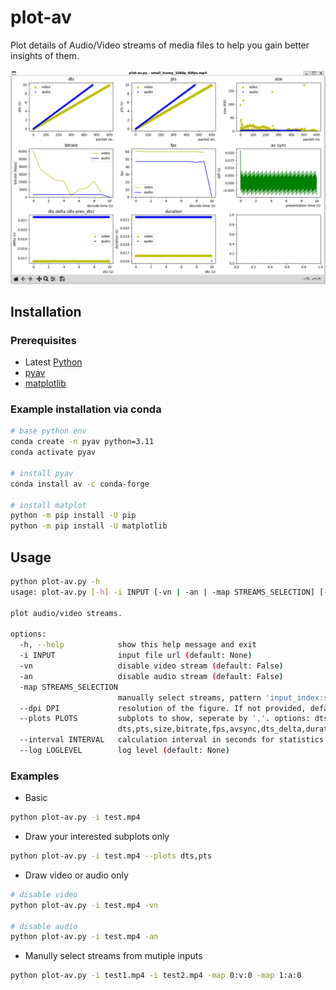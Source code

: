 # plot-av
Plot details of Audio/Video streams of media files to help you gain better insights of them.      


![](docs/images/plot-av.png)


## Installation 

### Prerequisites
- Latest [Python](https://www.python.org/downloads/)
- [pyav](https://pyav.org/docs/stable/)
- [matplotlib](https://matplotlib.org/)

### Example installation via conda

```bash
# base python env
conda create -n pyav python=3.11
conda activate pyav

# install pyav
conda install av -c conda-forge

# install matplot 
python -m pip install -U pip
python -m pip install -U matplotlib
```

## Usage

```bash
python plot-av.py -h
usage: plot-av.py [-h] -i INPUT [-vn | -an | -map STREAMS_SELECTION] [--dpi DPI] [--plots PLOTS] [--interval INTERVAL] [--log LOGLEVEL]

plot audio/video streams.

options:
  -h, --help            show this help message and exit
  -i INPUT              input file url (default: None)
  -vn                   disable video stream (default: False)
  -an                   disable audio stream (default: False)
  -map STREAMS_SELECTION
                        manually select streams, pattern 'input_index:stream_type:stream_index', e.g. '0:v:0', '0:a:0' (default: None)
  --dpi DPI             resolution of the figure. If not provided, defaults to 100 by matplotlib. (default: None)
  --plots PLOTS         subplots to show, seperate by ','. options: dts,pts,size,bitrate,fps,avsync,dts_delta,duration (default:
                        dts,pts,size,bitrate,fps,avsync,dts_delta,duration)
  --interval INTERVAL   calculation interval in seconds for statistics metrics, such as bitrate, fps, etc. (default: 1.0)
  --log LOGLEVEL        log level (default: None)
```

### Examples

- Basic 

```bash
python plot-av.py -i test.mp4
```

- Draw your interested subplots only

```bash
python plot-av.py -i test.mp4 --plots dts,pts
```

- Draw video or audio only 

```bash
# disable video
python plot-av.py -i test.mp4 -vn

# disable audio
python plot-av.py -i test.mp4 -an
```

- Manully select streams from mutiple inputs

```bash
python plot-av.py -i test1.mp4 -i test2.mp4 -map 0:v:0 -map 1:a:0 
```

